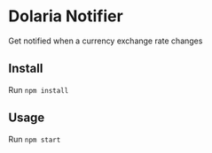 # Dolaria Notifier

Get notified when a currency exchange rate changes

## Install
Run `npm install`

## Usage
Run `npm start`
